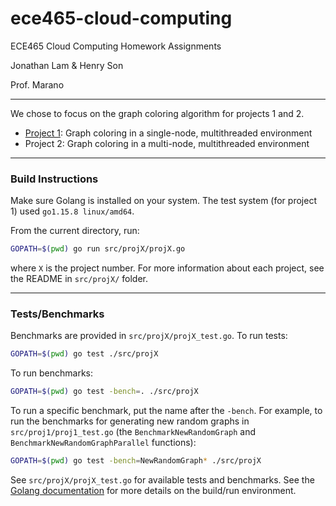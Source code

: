 # ece465-cloud-computing
ECE465 Cloud Computing Homework Assignments

Jonathan Lam & Henry Son

Prof. Marano

---

We chose to focus on the graph coloring algorithm for projects 1 and 2.

- [Project 1](./src/proj1/README.md): Graph coloring in a single-node,
  multithreaded environment
- Project 2: Graph coloring in a multi-node, multithreaded environment 

---
### Build Instructions
Make sure Golang is installed on your system. The test system (for project 1)
used `go1.15.8 linux/amd64`.

From the current directory, run:
```bash
GOPATH=$(pwd) go run src/projX/projX.go
```
where `X` is the project number. For more information about each project,
see the README in `src/projX/` folder.

---

### Tests/Benchmarks
Benchmarks are provided in `src/projX/projX_test.go`. To run tests:
```bash
GOPATH=$(pwd) go test ./src/projX
```
To run benchmarks:
```bash
GOPATH=$(pwd) go test -bench=. ./src/projX
```
To run a specific benchmark, put the name after the `-bench`. For example, to
run the benchmarks for generating new random graphs in `src/proj1/proj1_test.go`
(the `BenchmarkNewRandomGraph` and `BenchmarkNewRandomGraphParallel` functions):
```bash
GOPATH=$(pwd) go test -bench=NewRandomGraph* ./src/projX
```
See `src/projX/projX_test.go` for available tests and benchmarks. See the
[Golang documentation](https://golang.org/doc/) for more details on the
build/run environment.